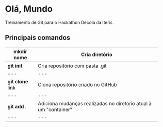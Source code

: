 # Olá, Mundo

Treinamento de Git para o Hackathon Decola da Iteris.

## Principais comandos

**mkdir** nome | Cria diretório
--- | --- 
**git init** | Cria repositório com pasta .git
--- | ---
**git clone** link | Clona repositório criado no GitHub
--- | ---
**git add .** | Adiciona mudanças realizadas no diretório atual à um "container"
--- | ---

